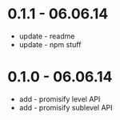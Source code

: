 # 0.1.1 - 06.06.14

* update - readme
* update - npm stuff

# 0.1.0 - 06.06.14

* add - promisify level API
* add - promisify sublevel API
